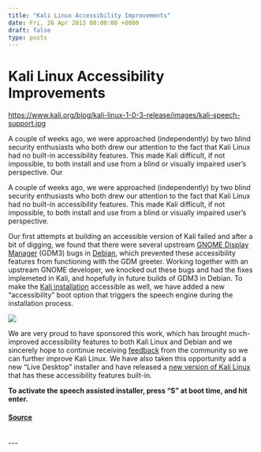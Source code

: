 ```yaml
---
title: "Kali Linux Accessibility Improvements"
date: Fri, 26 Apr 2013 00:00:00 +0000
draft: false
type: posts
---
```

# Kali Linux Accessibility Improvements

https://www.kali.org/blog/kali-linux-1-0-3-release/images/kali-speech-support.jpg



A couple of weeks ago, we were approached (independently) by two blind security enthusiasts who both drew our attention to the fact that Kali Linux had no built-in accessibility features. This made Kali difficult, if not impossible, to both install and use from a blind or visually impaired user&rsquo;s perspective. Our

A couple of weeks ago, we were approached (independently) by two blind security enthusiasts who both drew our attention to the fact that Kali Linux had no built-in accessibility features. This made Kali difficult, if not impossible, to both install and use from a blind or visually impaired user’s perspective.

Our first attempts at building an accessible version of Kali failed and after a bit of digging, we found that there were several upstream [GNOME Display Manager](https://packages.debian.org/wheezy/gdm3) (GDM3) bugs in [Debian](https://www.debian.org/), which prevented these accessibility features from functioning with the GDM greeter. Working together with an upstream GNOME developer, we knocked out these bugs and had the fixes implemeted in Kali, and hopefully in future builds of GDM3 in Debian. To make the [Kali installation](https://www.kali.org/docs/installation/) accessible as well, we have added a new “accessibility” boot option that triggers the speech engine during the installation process.

[![](https://www.kali.org/blog/kali-linux-1-0-3-release/images/desktop-installer-small.png)](https://www.kali.org/blog/kali-linux-1-0-3-release/images/desktop-installer-small.png)

We are very proud to have sponsored this work, which has brought much-improved accessibility features to both Kali Linux and Debian and we sincerely hope to continue receiving [feedback](https://bugs.kali.org/) from the community so we can further improve Kali Linux. We have also taken this opportunity add a new “Live Desktop” installer and have released a [new version of Kali Linux](https://www.kali.org/get-kali/) that has these accessibility features built-in.

**To activate the speech assisted installer, press “S” at boot time, and hit enter.**

#### [Source](https://www.kali.org/blog/kali-linux-1-0-3-release/)

<br/>
---
